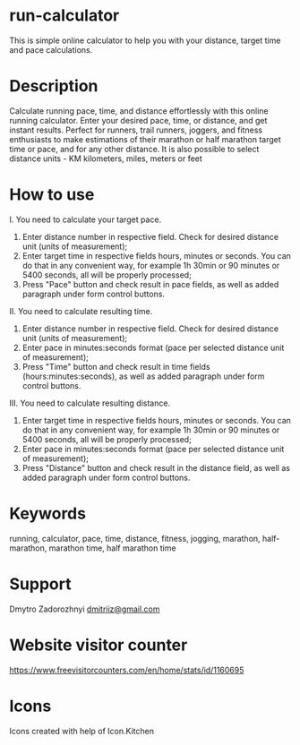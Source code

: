 # run-calculator
This is simple online calculator to help you with your distance, target time and pace calculations.

# Description
Calculate running pace, time, and distance effortlessly with this online running calculator. Enter your desired pace, time, or distance, and get instant results. Perfect for runners, trail runners, joggers, and fitness enthusiasts to make estimations of their marathon or half marathon target time or pace, and for any other distance. It is also possible to select distance units - KM kilometers, miles, meters or feet

# How to use
I. You need to calculate your target pace.
  1. Enter distance number in respective field. Check for desired distance unit (units of measurement);
  2. Enter target time in respective fields hours, minutes or seconds. You can do that in any convenient way, for example 1h 30min or 90 minutes or 5400 seconds, all will be properly processed;
  3. Press "Pace" button and check result in pace fields, as well as added paragraph under form control buttons.

II. You need to calculate resulting time.
  1. Enter distance number in respective field. Check for desired distance unit (units of measurement);
  2. Enter pace in minutes:seconds format (pace per selected distance unit of measurement);
  3. Press "Time" button and check result in time fields (hours:minutes:seconds), as well as added paragraph under form control buttons.

III. You need to calculate resulting distance.
  1. Enter target time in respective fields hours, minutes or seconds. You can do that in any convenient way, for example 1h 30min or 90 minutes or 5400 seconds, all will be properly processed;
  2. Enter pace in minutes:seconds format (pace per selected distance unit of measurement);
  3. Press "Distance" button and check result in the distance field, as well as added paragraph under form control buttons.

# Keywords
running, calculator, pace, time, distance, fitness, jogging, marathon, half-marathon, marathon time, half marathon time

# Support
Dmytro Zadorozhnyi
dmitriiz@gmail.com

# Website visitor counter
https://www.freevisitorcounters.com/en/home/stats/id/1160695

# Icons
Icons created with help of Icon.Kitchen